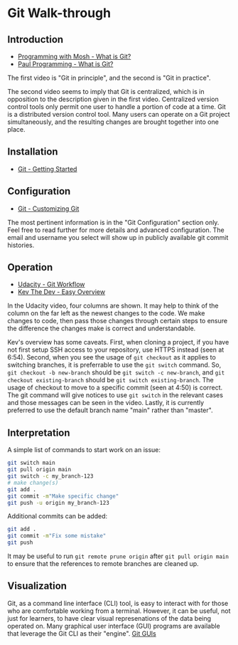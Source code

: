 # Git Walk-through

## Introduction

- [Programming with Mosh - What is Git?](https://youtu.be/2ReR1YJrNOM)
- [Paul Programming - What is Git?](https://youtu.be/OqmSzXDrJBk)

The first video is "Git in principle", and the second is "Git in practice".

The second video seems to imply that Git is centralized, which is in opposition
to the description given in the first video. Centralized version control tools
only permit one user to handle a portion of code at a time. Git is a distributed
version control tool. Many users can operate on a Git project simultaneously,
and the resulting changes are brought together into one place.

## Installation

- [Git - Getting Started](https://git-scm.com/book/en/v2/Getting-Started-Installing-Git)

## Configuration

- [Git - Customizing Git](https://git-scm.com/book/en/v2/Customizing-Git-Git-Configuration) 

The most pertinent information is in the "Git Configuration" section only. Feel
free to read further for more details and advanced configuration. The email and
username you select will show up in publicly available git commit histories.

## Operation

- [Udacity - Git Workflow](https://youtu.be/3a2x1iJFJWc)
- [Kev The Dev - Easy Overview](https://youtu.be/7dYHRI55wxo)

In the Udacity video, four columns are shown. It may help to think
of the column on the far left as the newest changes to the code. We make changes
to code, then pass those changes through certain steps to ensure the difference 
the changes make is correct and understandable.

Kev's overview has some caveats. First, when cloning a project, if you have not
first setup SSH access to your repository, use HTTPS instead (seen at 6:54).
Second, when you see the usage of `git checkout` as it applies to switching
branches, it is preferrable to use the `git switch` command. So, `git checkout
-b new-branch` should be `git switch -c new-branch`, and `git checkout
existing-branch` should be `git switch existing-branch`. The usage of checkout
to move to a specific commit (seen at 4:50) is correct. The git command will
give notices to use `git switch` in the relevant cases and those messages can be
seen in the video. Lastly, it is currently preferred to use the default branch
name "main" rather than "master".

## Interpretation

A simple list of commands to start work on an issue:
```sh
git switch main
git pull origin main
git switch -c my_branch-123
# make change(s)
git add .
git commit -m"Make specific change"
git push -u origin my_branch-123
```

Additional commits can be added:
```sh
git add .
git commit -m"Fix some mistake"
git push
```

It may be useful to run `git remote prune origin` after `git pull origin main`
to ensure that the references to remote branches are cleaned up.

## Visualization

Git, as a command line interface (CLI) tool, is easy to interact with for those
who are comfortable working from a terminal. However, it can be useful, not
just for learners, to have clear visual represenations of the data being
operated on. Many graphical user interface (GUI) programs are available that
leverage the Git CLI as their "engine".
[Git GUIs](https://git-scm.com/downloads/guis)
